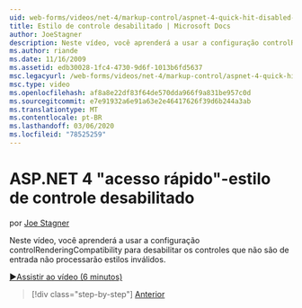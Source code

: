 ```yaml
---
uid: web-forms/videos/net-4/markup-control/aspnet-4-quick-hit-disabled-control-styling
title: Estilo de controle desabilitado | Microsoft Docs
author: JoeStagner
description: Neste vídeo, você aprenderá a usar a configuração controlRenderingCompatibility para desabilitar os controles que não são de entrada não processarão estilos inválidos.
ms.author: riande
ms.date: 11/16/2009
ms.assetid: edb30028-1fc4-4730-9d6f-1013b6fd5637
msc.legacyurl: /web-forms/videos/net-4/markup-control/aspnet-4-quick-hit-disabled-control-styling
msc.type: video
ms.openlocfilehash: af8a8e22df83f64de570dda966f9a831be957c0d
ms.sourcegitcommit: e7e91932a6e91a63e2e46417626f39d6b244a3ab
ms.translationtype: MT
ms.contentlocale: pt-BR
ms.lasthandoff: 03/06/2020
ms.locfileid: "78525259"
---
```

# <a name="aspnet-4-quick-hit---disabled-control-styling"></a>ASP.NET 4 "acesso rápido"-estilo de controle desabilitado

por [Joe Stagner](https://github.com/JoeStagner)

Neste vídeo, você aprenderá a usar a configuração controlRenderingCompatibility para desabilitar os controles que não são de entrada não processarão estilos inválidos. 

[&#9654;Assistir ao vídeo (6 minutos)](https://channel9.msdn.com/Blogs/ASP-NET-Site-Videos/aspnet-4-quick-hit-disabled-control-styling)

> [!div class="step-by-step"]
> [Anterior](aspnet-4-quick-hit-hidden-field-divs.md)
